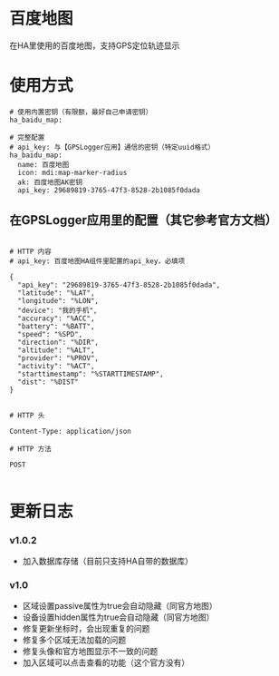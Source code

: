 # 百度地图
在HA里使用的百度地图，支持GPS定位轨迹显示

# 使用方式

```
# 使用内置密钥（有限额，最好自己申请密钥）
ha_baidu_map:

# 完整配置
# api_key: 与【GPSLogger应用】通信的密钥（特定uuid格式）
ha_baidu_map:
  name: 百度地图
  icon: mdi:map-marker-radius
  ak: 百度地图AK密钥
  api_key: 29689819-3765-47f3-8528-2b1085f0dada

```

## 在GPSLogger应用里的配置（其它参考官方文档）
```

# HTTP 内容
# api_key: 百度地图HA组件里配置的api_key，必填项

{
  "api_key": "29689819-3765-47f3-8528-2b1085f0dada",
  "latitude": "%LAT",
  "longitude": "%LON",
  "device": "我的手机",
  "accuracy": "%ACC",
  "battery": "%BATT",
  "speed": "%SPD",
  "direction": "%DIR",
  "altitude": "%ALT",
  "provider": "%PROV",
  "activity": "%ACT",
  "starttimestamp": "%STARTTIMESTAMP",
  "dist": "%DIST"
}


# HTTP 头

Content-Type: application/json

# HTTP 方法

POST


```

# 更新日志

### v1.0.2
- 加入数据库存储（目前只支持HA自带的数据库）

### v1.0
- 区域设置passive属性为true会自动隐藏（同官方地图）
- 设备设置hidden属性为true会自动隐藏（同官方地图）
- 修复更新坐标时，会出现重复的问题
- 修复多个区域无法加载的问题
- 修复头像和官方地图显示不一致的问题
- 加入区域可以点击查看的功能（这个官方没有）